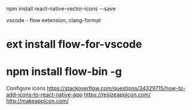 
npm install react-native-vector-icons --save


vscode - flow extension, clang-format
# ext install flow-for-vscode
# npm install flow-bin -g

Configure icons
https://stackoverflow.com/questions/34329715/how-to-add-icons-to-react-native-app
https://resizeappicon.com/
http://makeappicon.com/ 
